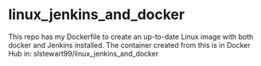 # linux_jenkins_and_docker
This repo has my Dockerfile to create an up-to-date Linux image with both docker and Jenkins installed. The container created from this is in Docker Hub in: slstewart99/linux_jenkins_and_docker
